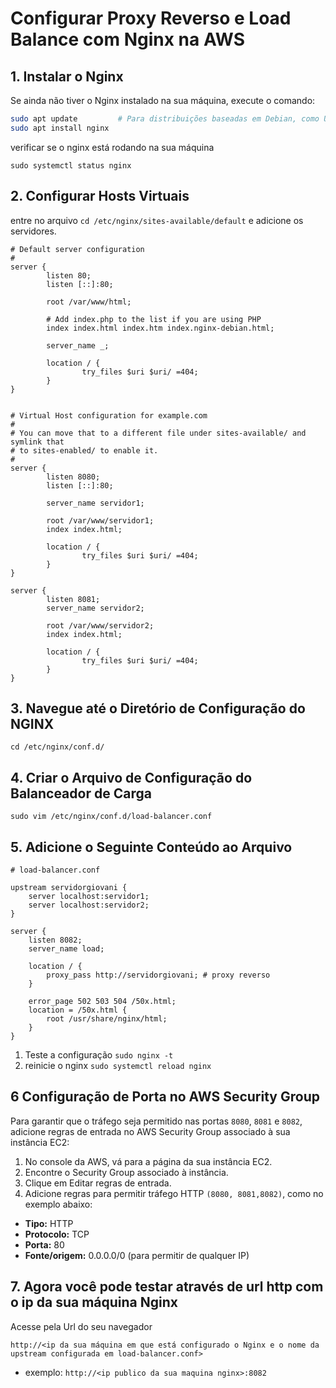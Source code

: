 # Configurar Proxy Reverso e Load Balance com Nginx na AWS

## 1. Instalar o Nginx

Se ainda não tiver o Nginx instalado na sua máquina, execute o comando:

```bash
sudo apt update         # Para distribuições baseadas em Debian, como Ubuntu
sudo apt install nginx
```

verificar se o nginx está rodando na sua máquina
```
sudo systemctl status nginx 
```

## 2.  Configurar Hosts Virtuais
entre no arquivo ```cd /etc/nginx/sites-available/default``` e adicione os servidores.

```
# Default server configuration
#
server {
        listen 80;
        listen [::]:80;

        root /var/www/html;

        # Add index.php to the list if you are using PHP
        index index.html index.htm index.nginx-debian.html;

        server_name _;

        location / {
                try_files $uri $uri/ =404;
        }
}


# Virtual Host configuration for example.com
#
# You can move that to a different file under sites-available/ and symlink that
# to sites-enabled/ to enable it.
#
server {
        listen 8080;
        listen [::]:80;

        server_name servidor1;

        root /var/www/servidor1;
        index index.html;

        location / {
                try_files $uri $uri/ =404;
        }
}

server {
        listen 8081;
        server_name servidor2;

        root /var/www/servidor2;
        index index.html;

        location / {
                try_files $uri $uri/ =404;
        }
}

```

## 3. Navegue até o Diretório de Configuração do NGINX
```
cd /etc/nginx/conf.d/
```

## 4. Criar o Arquivo de Configuração do Balanceador de Carga

```
sudo vim /etc/nginx/conf.d/load-balancer.conf
```

## 5. Adicione o Seguinte Conteúdo ao Arquivo

```
# load-balancer.conf

upstream servidorgiovani {
    server localhost:servidor1;
    server localhost:servidor2;
}

server {
    listen 8082;
    server_name load;

    location / {
        proxy_pass http://servidorgiovani; # proxy reverso
    }

    error_page 502 503 504 /50x.html;
    location = /50x.html {
        root /usr/share/nginx/html;
    }
}

```

1) Teste a configuração ```sudo nginx -t```
2) reinicie o nginx ```sudo systemctl reload nginx```

## 6 Configuração de Porta no AWS Security Group
Para garantir que o tráfego seja permitido nas portas ```8080```, ```8081``` e ```8082```, adicione regras de entrada no AWS Security Group associado à sua instância EC2:

1) No console da AWS, vá para a página da sua instância EC2.
2) Encontre o Security Group associado à instância.
3) Clique em Editar regras de entrada.
4) Adicione regras para permitir tráfego HTTP ```(8080, 8081,8082)```, como no exemplo abaixo:
- <strong>Tipo:</strong> HTTP
- <strong>Protocolo:</strong> TCP
- <strong>Porta:</strong> 80
- <strong>Fonte/origem:</strong>  0.0.0.0/0 (para permitir de qualquer IP)

## 7. Agora você pode testar através de url http com o ip da sua máquina Nginx
Acesse pela Url do seu navegador

```
http://<ip da sua máquina em que está configurado o Nginx e o nome da upstream configurada em load-balancer.conf>
```
- exemplo: ```http://<ip publico da sua maquina nginx>:8082```

